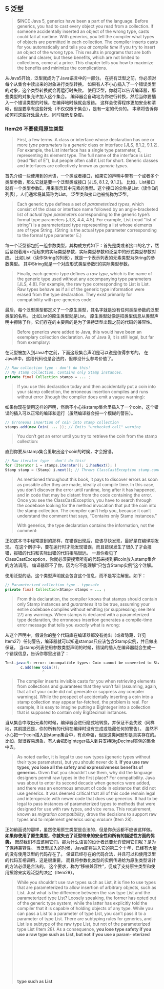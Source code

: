 ## 5 泛型

> **S**INCE Java 5, generics have been a part of the language.
> Before generics, you had to cast every object you read from a collection. 
> If someone accidentally inserted an object of the wrong type, casts could fail at runtime. 
> With generics, you tell the compiler what types of objects are permitted in each collection. 
> The compiler inserts casts for you automatically and tells you *at compile time* if you try to insert an object of the wrong type. 
> This results in programs that are both safer and clearer, but these benefits, which are not limited to collections, come at a price.
> This chapter tells you how to maximize the benefits and minimize the complications.

从Java5开始，泛型就成为了Java语言中的一部分。
在拥有泛型之前，你必须对每个从集合中读出来的对象进行类型转换。
如果有人不小心插入了一个错误类型的对象，这个类型转换就会再运行时失败。
使用泛型，你就可以告诉编译器，那些类型的对象允许加入这个集合。
编译器会自动地为你进行转换，然后当你要插入一个错误类型的时候，在编译地时候就会报错。
这样会使得程序更加安全和清晰，但是要享有这些好处（不仅仅限于集合），是有一定的代价的。
本章将告诉你如何将这些好处最大化，同时降低复杂度。

### Item26 不要使用原生类型

> First, a few terms.
> A class or interface whose declaration has one or more *type parameters* is a *generic* class or interface [JLS, 8.1.2, 9.1.2]. 
> For example, the List interface has a single type parameter, E, representing its element type. 
> The full name of the interface is List<E> (read “list of E”), but people often call it List for short.
> Generic classes and interfaces are collectively known as *generic types*.

首先介绍一些使用到的术语，一个类或者接口，如果它的声明中带有一个或者多个类型参数，那么它就是要一个泛型类或接口 [JLS, 8.1.2, 9.1.2]。
比如，List接口就有一个类型参数E，用来表示其中元素的类型。这个接口的全称是List<E>（读作E的列表），人们通常将其简称为List。
泛型类和接口也被统称为泛型。

> Each generic type defines a set of *parameterized types*, which consist of the class or interface name followed by an angle-bracketed list of *actual type parameters* corresponding to the generic type’s formal type parameters [JLS, 4.4, 4.5]. 
> For example, List<String> (read “list of string”) is a parameterized type representing a list whose elements are of type String.
> (String is the actual type parameter corresponding to the formal type parameter E.)

每一个泛型都包括一组参数类型，其构成方式如下：首先是类或者接口的名字，然后紧跟着用<>括起来的实际类型参数，实际类型参数和泛型中的形式类型参数对应。
比如List<String>（读作String的列表），就是一个表示列表的元素类型为String的参数类型。
其中String就是一个对应形式类型参数E的实际类型参数。

> Finally, each generic type defines a *raw type*, which is the name of the generic type used without any accompanying type parameters [JLS, 4.8]. 
> For example, the raw type corresponding to List<E> is List. 
> Raw types behave as if all of the generic type information were erased from the type declaration. 
> They exist primarily for compatibility with pre-generics code.

最后，每个泛型类型都定义了一个原生类型，其名字就是没有任何类型参数的泛型类型的名称。
比如List<E>的原生类型就是List。
原生类型就像是把类型信息从类型声明中擦除了样。它们存在的主要目的是为了保持泛型出现之前的代码的兼容性。

> Before generics were added to Java, this would have been an exemplary collection declaration. 
> As of Java 9, it is still legal, but far from exemplary:

在泛型被加入到Java中之前，下面这段集合声明是可以说是值得参考的。
在Java9中，这段代码也是合法的，但却没什么参考价值了。

```java
// Raw collection type - don't do this!
// My stamp collection. Contains only Stamp instances.
private final Collection stamps = ... ;
```

> If you use this declaration today and then accidentally put a coin into your stamp collection, the erroneous insertion compiles and runs without error (though the compiler does emit a vague warning):

如果你现在使用这样的声明，然后不小心往stamp集合里插入了一个coin，这个错误的插入可以正常的编译和运行（虽然编译器会报一个模糊的警告）。

```java
// Erroneous insertion of coin into stamp collection
stamps.add(new Coin( ... )); // Emits "unchecked call" warning
```

> You don’t get an error until you try to retrieve the coin from the stamp collection:

直到你要从stamp集合里取出这个coin的时候，才会报错。

```java
// Raw iterator type - don't do this!
for (Iterator i = stamps.iterator(); i.hasNext(); )
Stamp stamp = (Stamp) i.next(); // Throws ClassCastException stamp.cancel();
```

> As mentioned throughout this book, it pays to discover errors as soon as possible after they are made, ideally at compile time. 
> In this case, you don’t discover the error until runtime, long after it has happened, and in code that may be distant from the code containing the error.
> Once you see the ClassCastException, you have to search through the codebase looking for the method invocation that put the coin into the stamp collection. 
> The compiler can’t help you, because it can’t understand the comment that says, “Contains only Stamp instances.”
>
> With generics, the type declaration contains the information, not the comment:

正如这本书中经常提到的那样，在错误出现后，应该尽快发现，最好是在编译期发现。
在这个例子中，要在运行时才能发现错误，而且错误发生了很久了才会报错，报错的代码和实际出错的代码相隔很远。
一旦你看见了ClassCastException，你就必须要搜索所有的代码来找到把coin放入stamp集合的方法调用。
编译器帮不了你，因为它不能理解“只包含Stamp实例”这个注解。

使用泛型的话，这个类型声明就会包含这个信息，而不是写注解里。如下：

```java
// Parameterized collection type - typesafe
private final Collection<Stamp> stamps = ... ;
```

> From this declaration, the compiler knows that stamps should contain only Stamp instances and *guarantees* it to be true, assuming your entire codebase compiles without emitting (or suppressing; see Item 27) any warnings. 
> When stamps is declared with a parameterized type declaration, the erroneous insertion generates a compile-time error message that tells you *exactly* what is wrong:

从这个声明中，假设你的整个代码库在编译器都没有抛出（或者隐藏，详见Item27）任何警告，编译器就可以知道stamps只应该包含Stamp实例，并且做出保证。
当stamp列表使用参数类型声明的时候，错误的插入在编译器就会生成一个错误信息，告诉你哪里出错了：

```java
Test.java:9: error: incompatible types: Coin cannot be converted to Stamp
       c.add(new Coin());
                 ^
```

> The compiler inserts invisible casts for you when retrieving elements from collections and guarantees that they won’t fail (assuming, again, that all of your code did not generate or suppress any compiler warnings). 
> While the prospect of accidentally inserting a coin into a stamp collection may appear far-fetched, the problem is real.
> For example, it is easy to imagine putting a BigInteger into a collection that is supposed to contain only BigDecimal instances.

当从集合中取出元素的时候，编译器会进行隐式地转换，并保证不会失败（同样地，其前提还是，你的所有的代码在编译时没有生成或隐藏任何的警告）。
虽然不小心把一个coin插入到stamp集合中，有点牵强，但是这类问题却是真实存在的。
比如，就很容易想象，有人会把BigInteger插入到只支持BigDecimal实例的集合中去。

> As noted earlier, it is legal to use raw types (generic types without their type parameters), but you should never do it. 
> **If you use raw types, you lose all the safety and expressiveness benefits of generics.** 
> Given that you shouldn’t use them, why did the language designers permit raw types in the first place? For compatibility. 
> Java was about to enter its second decade when generics were added, and there was an enormous amount of code in existence that did not use generics. 
> It was deemed critical that all of this code remain legal and interoperate with newer code that does use generics. 
> It had to be legal to pass instances of parameterized types to methods that were designed for use with raw types, and vice versa.
> This requirement, known as *migration compatibility*, drove the decisions to support raw types and to implement generics using *erasure* (Item 28).

正如前面说的那样，虽然使用原生类型是合法的，但是你永远都不应该这样做。
**如果你使用了原生类型，你就失去了泛型带来的安全性和所有的描述性方面的优势。**
既然我们不应该用它们，那为什么语言的设计者还要允许使用它们呢？是为了保持兼容性。
当泛型加入的时候，Java即将进入它的第二个十年，已经有大量的没有使用泛型的代码存在了。
保证已经存在的代码合法，并且可以和使用泛型的代码互相调用，这是很重要。
而且将参数化类型的实例传递给为原生类型设计的方法必须是合法的。
这个要求，称为“移植兼容性”，促成了支持原生类型和使用擦除来实现泛型的决定（Item28）。

> While you shouldn’t use raw types such as List, it is fine to use types that are parameterized to allow insertion of arbitrary objects, such as List<Object>. 
> Just what is the difference between the raw type List and the parameterized type List<Object>? 
> Loosely speaking, the former has opted out of the generic type system, while the latter has explicitly told the compiler that it is capable of holding objects of any type.
> While you can pass a List<String> to a parameter of type List, you can’t pass it to a parameter of type List<Object>. 
> There are subtyping rules for generics, and List<String> is a subtype of the raw type List, but not of the parameterized type List<Object> (Item 28). 
> As a consequence, **you lose type safety if you use a raw type such as** **List, but not if you use a param- eterized type such as List<Object>.**
>
> To make this concrete, consider the following program:

虽然你不应该使用原生类型，比如List，但是使用参数化类型来允许插入任意的对象（比如List<Object>）却是可行的。
那么，原生类型List和参数化类型List<Object>之间有什么区别呢？
不严格地说，前者不属于泛型系统，而后者明确地告诉了编译器，可持有任意类型的对象。
你可以把一个List<String>传递给一个类型为List的参数，但是却不能把它传给一个类型为List<Object>的参数。
在泛型中也有子类规则，List<String>是List的子类，却不是参数化类型List<Object>的子类（Item28）。
因此，当你使用原生类型的时候，比如List，你就失去了类型安全性，但当你使用参数化类型，比如List<Object>的时候就不会。

为了说得更明确一些，看下面这个程序：

```java
// Fails at runtime - unsafeAdd method uses a raw type (List)!
public static void main(String[] args) {
		List<String> strings = new ArrayList<>(); 
  	unsafeAdd(strings, Integer.valueOf(42));
		String s = strings.get(0); // Has compiler-generated cast
}
private static void unsafeAdd(List list, Object o) { 
  list.add(o);
}
```

> This program compiles, but because it uses the raw type List, you get a warning:

由于程序使用的是原生类型，所有可以编译，会收到一条警告如下：

```java
Test.java:10: warning: [unchecked] unchecked call to add(E) as a member of the raw type List
             list.add(o);
                     ^
```

> And indeed, if you run the program, you get a ClassCastException when the program tries to cast the result of the invocation strings.get(0), which is an Integer, to a String.
> This is a compiler-generated cast, so it’s normally guaranteed to succeed, but in this case we ignored a compiler warning and paid the price.

确实是这样的，如果你运行这个程序的话，当程序试图把strings.get(0)调用的结果从Integer转换到String时候，就会抛出一个ClassCastException。
这是一个编译器生成的转换，通常来说是会成功的，但是由于我们忽略了编译器警告，因此便付出了代价。

> If you replace the raw type List with the parameterized type List<Object> in the unsafeAdd declaration and try to recompile the program, you’ll find that it no longer compiles but emits the error message:

如果你在unsafeAdd的声明中，使用参数化类型List<Object>来代替原生类型List，然后重新编译程序，你就会发现，如果不解决下面这个错误信息的话，是无法进行编译的：

```java
Test.java:5: error: incompatible types: List<String> cannot be
         converted to List<Object>
             unsafeAdd(strings, Integer.valueOf(42));
                 ^
```

> You might be tempted to use a raw type for a collection whose element type is unknown and doesn’t matter.
> For example, suppose you want to write a method that takes two sets and returns the number of elements they have in common.
> Here’s how you might write such a method if you were new to generics:

在不确定或者不在乎集合内的元素类型的时候，你可能会使用原生类型。
比如，假设你想写一个方法，从两个set中返回其中相同的元素的个数。如果你会泛型不了解的话，你可能会写出下面这样的方法：

```java
// Use of raw type for unknown element type - don't do this! 
static int numElementsInCommon(Set s1, Set s2) {
             int result = 0;
             for (Object o1 : s1)
                 if (s2.contains(o1))
                     result++;
             return result;
     }
```

> This method works but it uses raw types, which are dangerous.
> The safe alternative is to use *unbounded wildcard types*. 
> If you want to use a generic type but you don’t know or care what the actual type parameter is, you can use a question mark instead. 
> For example, the unbounded wildcard type for the generic type Set<E> is Set<?> (read “set of some type”).
> It is the most general parameterized Set type, capable of holding *any* set.
> Here is how the numElementsInCommon declaration looks with unbounded wildcard types:

这个方法可以工作，但是使用了危险的原生类型。
安全的替代方法是使用无限制通配符类型（unbounded wildcard types）。
当你想使用泛型，却又不知道也不关系其真正的类型参数是什么的时候你就可以使用一个问号来代替。
比如泛型Set<E>的无限制通配符类型就是Set<?>(读作，某个类型的集合)。
这是一个最普通的参数化Set类型，可以持有任意的Set。
下面是numElementsInCommon使用无限制通配符类型进行声明的代码：

```java
// Uses unbounded wildcard type - typesafe and flexible 
static int numElementsInCommon(Set<?> s1, Set<?> s2) { ... }
```

> What is the difference between the unbounded wildcard type Set<?> and the raw type Set? 
> Does the question mark really buy you anything? 
> Not to belabor the point, but the wildcard type is safe and the raw type isn’t. 
> You can put *any* element into a collection with a raw type, easily corrupting the collection’s type invariant (as demonstrated by the unsafeAdd method on page 119); 
> **you can’t put any element (other than null) into a Collection< ？>**. 
> Attempting to do so will generate a compile-time error message like this:

那么，无限制通配符类型Set<?>和原生类型Set之间的区别是什么呢？
这个问号确实能起到作用吗？
通配符类型是安全的，但是原生类型却不是，这一点是毋庸置疑的。
你可以往一个原生类型的集合里，添加任何一个元素，可以很容易打破集合的类型约束（就像前面的unsafeAdd方法所示范的那样）；
**但是你却不能往一个Collection<？>里添加除了null以外的任何元素**。
当你企图这么做的时候，就会在编译的时候，生成一个如下所示的错误信息：

```java
WildCard.java:13: error: incompatible types: String cannot be
   converted to CAP#1
       c.add("verboten");
             ^
     where CAP#1 is a fresh type-variable:
       CAP#1 extends Object from capture of ?
```

> Admittedly this error message leaves something to be desired, but the compiler has done its job, preventing you from corrupting the collection’s type invariant, whatever its element type may be.
> Not only can’t you put any element (other than null) into a Collection<?>, but you can’t assume anything about the type of the objects that you get out.
> If these restrictions are unacceptable, you can use *generic methods* (Item 30) or *bounded wildcard types* (Item 31).

虽然这个错误信息还缺少一些想看到的东西， 但是编译器已经完成了它的任务，阻止了我们破坏集合的类型约束，不论这个元素类型是什么。
你不仅仅不能把任何元素（除了null）放到Collection<?>里去，还不能对从里面取出来的元素的类型做任何的假设。
如果这些限制无法接受，你可以使用泛型方法（Item30）或者有限制通配符类型（Item31）。

> There are a few minor exceptions to the rule that you should not use raw types.
> **You must use raw types in class literals.** 
> The specification does not permit the use of parameterized types (though it does permit array types and primitive types) [JLS, 15.8.2]. 
> In other words, List.class, String[].class, and int.class are all legal, but List<String>.class and List<?>.class are not.

对于你不应该使用原生类型这一规则，有几种小小的例外情况。
**在类字面量中，你必须使用原生类型**。
规范不允许使用参数化类型（但是又允许使用数组类型和基本类型）[JLS, 15.8.2]。
换句话说，List.class, String[].class, 和int.class都是合法的，但是 List<String>.class 和 List<?>.class却是不合法的。

> A second exception to the rule concerns the instanceof operator.
> Because generic type information is erased at runtime, it is illegal to use the instanceof operator on parameterized types other than unbounded wildcard types. 
> The use of unbounded wildcard types in place of raw types does not affect the behavior of the instanceof operator in any way. 
> In this case, the angle brackets and question marks are just noise.
> **This is the preferred way to use the** **instanceof** **operator with generic types:**

这个规则的第二个例外，是关于instanceof操作符的。
因为在运行中，泛型类型信息是被擦除了，使用instanceof操作符在参数化类型上时非法的，无限制通配符类型除外。
使用无限制通配符来代替原生类型不会对instanceof操作符的结果产生任何的影响。
在这种情况下，<> 和 ? 就仅仅只是多余的了。
下面是泛型使用instanceof操作符的首选的方法：

```java
// Legitimate use of raw type - instanceof operator 
if (o instanceof Set) { // Raw type
	Set<?> s = (Set<?>) o; // Wildcard type
	... 
}
```

> Note that once you’ve determined that o is a Set, you must cast it to the wildcard type Set<?>, not the raw type Set. 
> This is a checked cast, so it will not cause a compiler warning.

需要注意的是， 一旦你确定了o是一个Set，就必须将其转化为通配符类型Set<?>，而不是原生类型。
这是一个受检的转化，这样就不会出现编译器警告了。

> In summary, using raw types can lead to exceptions at runtime, so don’t use them.
> They are provided only for compatibility and interoperability with legacy code that predates the introduction of generics.
> As a quick review, Set<Object> is a parameterized type representing a set that can contain objects of any type, Set<?> is a wildcard type representing a set that can contain only objects of some unknown type, and Set is a raw type, which opts out of the generic type system.
> The first two are safe, and the last is not.
>
> For quick reference, the terms introduced in this item (and a few introduced later in this chapter) are summarized in the following table:

总结一下，使用原生类型可能会在运行时出现异常，因此不要使用它们。
它们只是用来保证泛型发布之前的代码的兼容性和互用性的。
来做一个快速的回顾，Set<object>是一个参数化类型，表示这个set可以持有任意类型的对象；Set<?>是一个通配符类型，表示这个set只能包含某个未知类型的对象；Set是一个原生类型，不适于泛型类型系统的一部分。
前两种是安全的，而后一种是不安全的。

为了便于参考，将本节中介绍的术语（还有一些在本章中后面会用到）总结如下表：

|                    术语                     |               范例               |      条目      |
| :-----------------------------------------: | :------------------------------: | :------------: |
|      参数化类型（Parameterized type）       |           List<String>           |     Item26     |
|    实际类型参数（Actual type parameter）    |              String              |     Item26     |
|            泛型（Generic type）             |             List<E>              | Item26和Iten29 |
|    形式类型参数（Formal type parameter）    |                E                 |     Item26     |
| 无限制通配符类型（Unbounded wildcard type） |             List<?>              |     Item26     |
|            原生类型（Raw type）             |               List               |     Item26     |
|   有限制类型参数（Bounded type parameter)   |        <E extends Number>        |     Item29     |
|    递归类型限制（Recursive type bound）     |    <T extends Comparable<T>>     |     Item30     |
|  有限制通配符类型（Bounded wildcard type）  |      List<? extends Number>      |     Item31     |
|         泛型方法（Generic method）          | static <E> List<E> asList(E[] a) |     Item30     |
|           类型令牌（Type token）            |           String.class           |     Item33     |
















